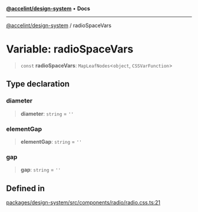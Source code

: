 [**@accelint/design-system**](../README.md) • **Docs**

***

[@accelint/design-system](../README.md) / radioSpaceVars

# Variable: radioSpaceVars

> `const` **radioSpaceVars**: `MapLeafNodes`\<`object`, `CSSVarFunction`\>

## Type declaration

### diameter

> **diameter**: `string` = `''`

### elementGap

> **elementGap**: `string` = `''`

### gap

> **gap**: `string` = `''`

## Defined in

[packages/design-system/src/components/radio/radio.css.ts:21](https://github.com/gohypergiant/standard-toolkit/blob/258694cea8ed8bbd956b3cf5da47c2c9debcf127/packages/design-system/src/components/radio/radio.css.ts#L21)
